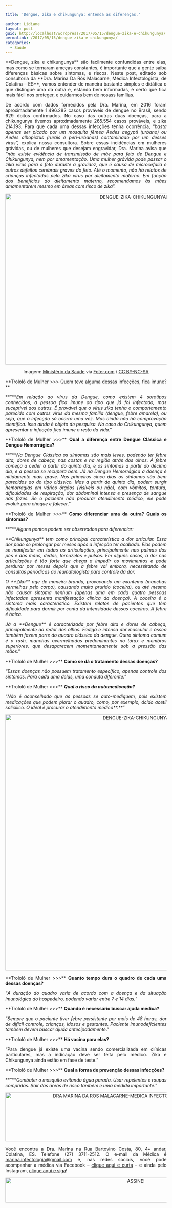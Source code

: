 ```yaml
---

title: 'Dengue, zika e chikungunya: entenda as diferenças.'

author: Lidiane
layout: post
guid: http://localhost/wordpress/2017/05/15/dengue-zika-e-chikungunya/
permalink: /2017/05/15/dengue-zika-e-chikungunya/
categories:
  - Saúde
---
```

<p align="justify">
  **Dengue, zika e chikungunya** são facilmente confundidas entre elas, mas como se tornaram ameças constantes, é importante que a gente saiba diferenças básicas sobre sintomas, e riscos. Neste post, editado sob consultoria da **Dra. Marina Da Rós Malacarne, Médica Infectologista, de Colatina – ES**, vamos entender de maneira bastante simples e didática o que distingue uma da outra e, estando bem informadas, é certo que fica mais fácil nos proteger, e cuidarmos bem de nosass famílias.
</p>

<p align="justify">
  De acordo com dados fornecidos pela Dra. Marina, em 2016 foram aproximadamente 1.496.282 casos prováveis de dengue no Brasil, sendo 629 óbitos confirmados. No caso das outras duas doenças, para a chikungunya tivemos aproximadamente 265.554 casos prováveis, e zika 214.193. Para que cada uma dessas infecções tenha ocorrência, “<em>basta apenas ser picado por um mosquito fêmea Aedes aegypti (urbano) ou Aedes albopictus (rurais e peri-urbanas) contaminado por um desses vírus”, </em>explica nossa consultora<em>. </em>Sobre essas incidências em mulheres grávidas, ou de mulheres que desejam engravidar, Dra. Marina avisa que <em>“não existe evidência de transmissão de mãe para feto de Dengue e Chikungunya, nem por amamentação. Uma mulher grávida pode passar o zika vírus para o feto durante a gravidez, que é causa de microcefalia e outros defeitos cerebrais graves do feto. Até o momento, não há relatos de crianças infectadas pelo zika vírus por aleitamento materno. Em função dos benefícios do aleitamento materno, recomendamos às mães amamentarem mesmo em áreas com risco de zika</em>”.
</p>

<p align="center">
  <img class="alignnone size-full wp-image-13811" src="http://www.trololodemulher.com.br/blog/wp-content/uploads/2017/05/DENGUE-ZIKA-CHIKUNGUNYA2.jpg" alt="DENGUE-ZIKA-CHIKUNGUNYA[2]" width="800" height="534" />
</p>

<p align="center">
  Imagem: <a href="https://www.flickr.com/photos/ministeriodasaude/15961132911/" target="_blank">Ministério da Saúde</a> via <a href="http://foter.com/re/14d66a" target="_blank">Foter.com</a> / <a href="http://creativecommons.org/licenses/by-nc-sa/2.0/" target="_blank">CC BY-NC-SA</a>
</p>

<p align="justify">
  **Trololó de Mulher >>> Quem teve alguma dessas infecções, fica imune?**
</p>

<p align="justify">
  **“**<em>Em relação ao vírus da Dengue, como existem 4 sorotipos conhecidos, a pessoa fica imune ao tipo que já foi infectado, mas suceptivel aos outros. É provável que o vírus zika tenha o comportamento parecido com outros vírus da mesma família (dengue, febre amarela), ou seja, que a infecção só ocorra uma vez. Mas ainda não há comprovação científica. Isso ainda é objeto de pesquisa. No caso do Chikungunya, quem apresentar a infecção fica imune o resto da vida</em>.”
</p>

<p align="justify">
  **Trololó de Mulher >>>** <b>Qual a diferença entre Dengue Clássica e Dengue Hemorrágica?</b>
</p>

<p align="justify">
  **“**<em>Na Dengue Clássica os sintomas são mais leves, podendo ter febre alta, dores de cabeça, nas costas e na região atrás dos olhos. A febre começa a ceder a partir do quinto dia, e os sintomas a partir do décimo dia, e a pessoa se recupera bem. Já na Dengue Hemorrágica a doença é nitidamente mais grave. Nos primeiros cinco dias os sintomas são bem parecidos ao do tipo clássico. Mas a partir do quinto dia, podem surgir hemorragias em vários órgãos (visíveis ou não), com vômitos, tontura, dificuldades de respiração, dor abdominal intensa e presença de sangue nas fezes. Se o paciente não procurar atendimento médico, ele pode evoluir para choque e falecer</em>.”
</p>

<p align="justify">
  **Trololó de Mulher >>>** <b>Como diferenciar uma da outra? Quais os sintomas?</b>
</p>

<p align="justify">
  **“**<em>Alguns pontos podem ser observados para diferenciar:</em>
</p>

<p align="justify">
  <em>**Chikungunya** tem como principal característica a dor articular. Essa dor pode se prolongar por meses após a infecção ter acabado. Elas podem se manifestar em todas as articulações, principalmente nas palmas dos pés e das mãos, dedos, tornozelos e pulsos. Em alguns casos, a dor nas articulações é tão forte que chega a impedir os movimentos e pode perdurar por meses depois que a febre vai embora, necessitando de consultas periódicas ao reumatologista para controle da dor.</em>
</p>

<p align="justify">
  <em>O **Zika** age de maneira branda, provocando um exantema (manchas vermelhas pelo corpo), causando muito prurido (coceira), ou até mesmo não causar sintoma nenhum (apenas uma em cada quatro pessoas infectadas apresenta manifestação clínica da doença). A coceira é o sintoma mais característico. Existem relatos de pacientes que têm dificuldade para dormir por conta da intensidade dessas coceiras. A febre é baixa.</em>
</p>

<p align="justify">
  <em>Já a **Dengue** é caracterizada por febre alta e dores de cabeça, principalmente ao redor dos olhos. Fadiga e intensa dor muscular e óssea também fazem parte do quadro clássico da dengue. Outro sintoma comum é o rash, manchas avermelhadas predominantes no tórax e membros superiores, que desaparecem momentaneamente sob a pressão das mãos</em>.”
</p>

<p align="justify">
  **Trololó de Mulher >>>** <b>Como se dá o tratamento dessas doenças?</b>
</p>

<p align="justify">
  <em>“Essas doenças não possuem tratamento específico, apenas controle dos sintomas. Para cada uma delas, uma conduta diferente.”</em>
</p>

<p align="justify">
  **Trololó de Mulher >>>** <b><em>Qual o risco da automedicação?</em></b>
</p>

<p align="justify">
  “<em>Não é aconselhado que as pessoas se auto-mediquem, pois existem medicações que podem piorar o quadro, como, por exemplo, ácido acetil salicílico. O ideal é procurar o atendimento médico**.**</em>”
</p>

<p align="center">
  <img class="alignnone size-full wp-image-13810" src="http://www.trololodemulher.com.br/blog/wp-content/uploads/2017/05/DENGUE-ZIKA-CHIKUNGUNYA.jpg" alt="DENGUE-ZIKA-CHIKUNGUNYA" width="800" height="800" />
</p>

<p align="justify">
  **Trololó de Mulher >>>** <b>Quanto tempo dura o quadro de cada uma dessas doenças?</b>
</p>

<p align="justify">
  “<em>A duração do quadro varia de acordo com a doença e da situação imunológica do hospedeiro, podendo variar entre 7 e 14 dias.</em>”
</p>

<p align="justify">
  **Trololó de Mulher >>>** <b>Quando é necessário buscar ajuda médica?</b>
</p>

<p align="justify">
  “<em>Sempre que o paciente tiver febre persistente por mais de 48 horas, dor de difícil controle, crianças, idosos e gestantes. Paciente imunodeficientes também devem buscar ajuda antecipadamente</em>.”
</p>

<p align="justify">
  **Trololó de Mulher >>>** <b>Há vacina para elas?</b>
</p>

<p align="justify">
  “Para dengue já existe uma vacina sendo comercializada em clínicas particulares, mas a indicação deve ser feita pelo médico. Zika e Chikungunya ainda estão em fase de teste.”
</p>

<p align="justify">
  **Trololó de Mulher >>>** <b>Qual a forma de prevenção dessas infecções?</b>
</p>

<p align="justify">
  **“**<em>Combater o mosquito evitando água parada. Usar repelentes e roupas compridas. Sair das áreas de risco também é uma medida importante.”</em>
</p>

<p align="center">
  <img class="alignnone size-full wp-image-13813" src="http://www.trololodemulher.com.br/blog/wp-content/uploads/2017/05/DRA-MARINA-DA-ROS-MALACARNE-MEDICA-INFECTOLOGISTA-COLATINA-ES.jpg" alt="DRA MARINA DA ROS MALACARNE-MEDICA INFECTOLOGISTA-COLATINA-ES" width="800" height="153" />
</p>

<p align="justify">
  Você encontra a Dra. Marina na Rua Bartovino Costa, 80, 4• andar, Colatina, ES. Telefone (27) 3711-2512. O e-mail da Médica é <a href="mailto:marina.infectologia@gmail.com">marina.infectologia@gmail.com</a> e, nas redes sociais, você pode acompanhar a médica via Facebook – <a href="https://www.facebook.com/drainfectologista/" target="_blank">clique aqui e curta</a> – e ainda pelo Instagram, <a href="https://www.instagram.com/drainfectologista/" target="_blank">clique aqui e siga</a>!
</p>

<p align="center">
  <a href="http://feedburner.google.com/fb/a/mailverify?uri=blogbichafemea&loc=pt_BR" target="_blank"><img class="alignnone size-full wp-image-10439" src="http://www.trololodemulher.com.br/blog/wp-content/uploads/2014/09/ASSINE.png" alt="ASSINE!" width="800" height="78" /></a>
</p>

<p align="justify">